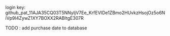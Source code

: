 login key: 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

TODO
: add purchase date to database